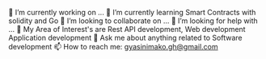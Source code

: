 
<!--
**Nimako/Nimako** is a ✨ _special_ ✨ repository because its `README.md` (this file) appears on your GitHub profile.

Here are some ideas to get you started:
-->
 🔭 I’m currently working on ...
 🌱 I’m currently learning Smart Contracts with solidity and Go
 👯 I’m looking to collaborate on ...
 🤔 I’m looking for help with ...
👯 My Area of Interest's are Rest API development, Web development Application development
💬 Ask me about anything related to Software development
📫 How to reach me: gyasinimako.gh@gmail.com
<!--- 💬 Ask me about ...
- 📫 How to reach me: ...
- 😄 Pronouns: ...
- ⚡ Fun fact: ... -->


